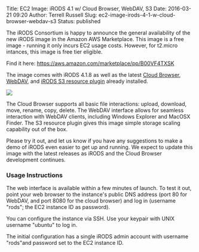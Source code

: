 Title: EC2 Image: iRODS 4.1 w/ Cloud Browser, WebDAV, S3
Date: 2016-03-21 09:20
Author: Terrell Russell
Slug: ec2-image-irods-4-1-w-cloud-browser-webdav-s3
Status: published

The iRODS Consortium is happy to announce the general availability of
the new iRODS image in the Amazon AWS Marketplace. This image is a free
image - running it only incurs EC2 usage costs. However, for t2.micro
intances, this image is free tier eligible.

Find it here: <https://aws.amazon.com/marketplace/pp/B00VF4TXSK>

The image comes with iRODS 4.1.8 as well as the latest [Cloud
Browser](https://github.com/DICE-UNC/irods-cloud-browser),
[WebDAV](https://github.com/DICE-UNC/irods-webdav), and [iRODS S3
resource plugin](https://github.com/irods/irods_resource_plugin_s3)
already installed.

<div class="full_image"><img src="{static}/uploads/2016/03/EC2-iRODS_4.1_CloudBrowser.png" /></div>

The Cloud Browser supports all basic file interactions: upload,
download, move, rename, copy, delete. The WebDAV interface allows for
seamless interaction with WebDAV clients, including Windows Explorer and
MacOSX Finder. The S3 resource plugin gives this image simple storage
scaling capability out of the box.

Please try it out, and let us know if you have any suggestions to make a
demo of iRODS even easier to get up and running. We expect to update
this image with the latest releases as iRODS and the Cloud Browser
development continues.

### Usage Instructions

The web interface is available within a few minutes of launch. To test
it out, point your web browser to the instance's public DNS address
(port 80 for WebDAV, and port 8080 for the cloud browser) and log in
(username "rods"; the EC2 instance ID as password).

You can configure the instance via SSH. Use your keypair with UNIX
username "ubuntu" to log in.

The initial configuration has a single iRODS admin account with username
"rods"and password set to the EC2 instance ID.
